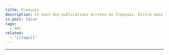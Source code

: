 ```yaml
---
title: Français
description: Ce sont des publications écrites en français. Écrire dans cette langue est un excellent moyen de m'améliorer, alors excusez les erreurs qui pourraient apparaître !
is_post: false
tags:
  - mdc
related:
  - "[[tags]]"
---
```

----

